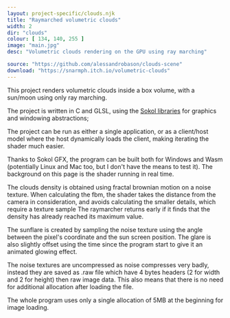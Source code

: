 ```yaml
---
layout: project-specific/clouds.njk
title: "Raymarched volumetric clouds"
width: 2
dir: "clouds"
colour: [ 134, 140, 255 ]
image: "main.jpg"
desc: "Volumetric clouds rendering on the GPU using ray marching"

source: "https://github.com/alessandrobason/clouds-scene"
download: "https://snarmph.itch.io/volumetric-clouds"
---
```


This project renders volumetric clouds inside a box volume, with a sun/moon using only ray marching.

The project is written in C and GLSL, using the [Sokol libraries](https://github.com/floooh/sokol) for graphics and windowing abstractions;

The project can be run as either a single application, or as a client/host model where the host dynamically loads the client, making iterating the shader much easier.

Thanks to Sokol GFX, the program can be built both for Windows and Wasm (potentially Linux and Mac too, but I don't have the means to test it). The background on this page is the shader running in real time.

The clouds density is obtained using fractal brownian motion on a noise texture. When calculating the fbm, the shader takes the distance from the camera in consideration, and avoids calculating the smaller details, which require a texture sample
The raymarcher returns early if it finds that the density has already reached its maximum value.

The sunflare is created by sampling the noise texture using the angle between the pixel's coordinate and the sun screen position.
The glare is also slightly offset using the time since the program start to give it an animated glowing effect.

The noise textures are uncompressed as noise compresses very badly, instead they are saved as .raw file which have 4 bytes headers (2 for width and 2 for height) then raw image data. This also means that there is no need for additional allocation after loading the file.

The whole program uses only a single allocation of 5MB at the beginning for image loading.